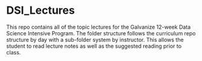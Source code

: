 # DSI_Lectures

This repo contains all of the topic lectures for the Galvanize 12-week Data Science Intensive Program.  The folder structure follows the curriculum repo structure by day with a sub-folder system by instructor.  This allows the student to read lecture notes as well as the suggested reading prior to class.  
